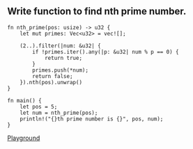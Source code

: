 ## Write function to find nth prime number.

```
fn nth_prime(pos: usize) -> u32 {
    let mut primes: Vec<u32> = vec![];

    (2..).filter(|num: &u32| {
        if !primes.iter().any(|p: &u32| num % p == 0) {
            return true;
        }
        primes.push(*num);
        return false;
    }).nth(pos).unwrap()
}

fn main() {
    let pos = 5;
    let num = nth_prime(pos);
    println!("{}th prime number is {}", pos, num);
}
```

[Playground](https://play.rust-lang.org/?version=stable&mode=debug&edition=2021&gist=5905bd822da32ed897f656ad343e8146)
